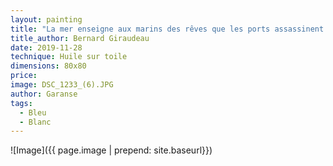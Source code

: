 ```yaml
---
layout: painting
title: "La mer enseigne aux marins des rêves que les ports assassinent." 
title_author: Bernard Giraudeau 
date: 2019-11-28
technique: Huile sur toile
dimensions: 80x80
price: 
image: DSC_1233_(6).JPG
author: Garanse
tags:
  - Bleu
  - Blanc
---
```

![Image]({{ page.image | prepend: site.baseurl}})
